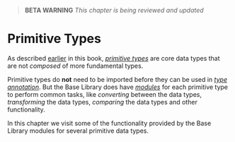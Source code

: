 > **BETA WARNING** _This chapter is being reviewed and updated_

# Primitive Types

As described [earlier](/common-programming-concepts/types.html) in this book, [_primitive types_](/common-programming-concepts/types.html#primitive-types) are core data types that are not _composed_ of more fundamental types.

Primitive types do **not** need to be imported before they can be used in [_type annotation_](/common-programming-concepts/types.html). But the Base Library does have _[modules](/common-programming-concepts/modules.html)_ for each primitive type to perform common tasks, like _converting_ between the data types, _transforming_ the data types, _comparing_ the data types and other functionality.

In this chapter we visit some of the functionality provided by the Base Library modules for several primitive data types.

